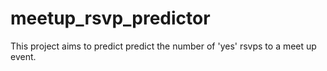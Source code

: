 # meetup_rsvp_predictor
This project aims to predict predict the number of 'yes' rsvps to a meet up event.
